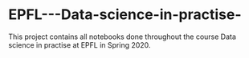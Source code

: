 # EPFL---Data-science-in-practise-
This project contains all notebooks done throughout the course Data science in practise at EPFL in Spring 2020.
